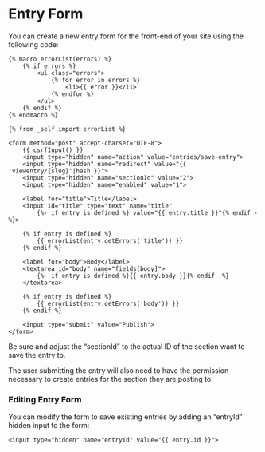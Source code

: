 # Entry Form

You can create a new entry form for the front-end of your site using the following code:

```twig
{% macro errorList(errors) %}
    {% if errors %}
        <ul class="errors">
            {% for error in errors %}
                <li>{{ error }}</li>
            {% endfor %}
        </ul>
    {% endif %}
{% endmacro %}

{% from _self import errorList %}

<form method="post" accept-charset="UTF-8">
    {{ csrfInput() }}
    <input type="hidden" name="action" value="entries/save-entry">
    <input type="hidden" name="redirect" value="{{ 'viewentry/{slug}'|hash }}">
    <input type="hidden" name="sectionId" value="2">
    <input type="hidden" name="enabled" value="1">

    <label for="title">Title</label>
    <input id="title" type="text" name="title"
        {%- if entry is defined %} value="{{ entry.title }}"{% endif -%}>

    {% if entry is defined %}
        {{ errorList(entry.getErrors('title')) }}
    {% endif %}

    <label for="body">Body</label>
    <textarea id="body" name="fields[body]">
        {%- if entry is defined %}{{ entry.body }}{% endif -%}
    </textarea>

    {% if entry is defined %}
        {{ errorList(entry.getErrors('body')) }}
    {% endif %}

    <input type="submit" value="Publish">
</form>

```

Be sure and adjust the “sectionId” to the actual ID of the section want to save the entry to.

The user submitting the entry will also need to have the permission necessary to create entries for the section they are posting to.

### Editing Entry Form

You can modify the form to save existing entries by adding an “entryId” hidden input to the form:

```twig
<input type="hidden" name="entryId" value="{{ entry.id }}">
```
